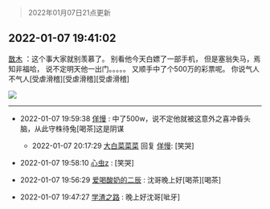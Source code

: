 > 2022年01月07日21点更新
<link rel="stylesheet" href="https://cdn.jsdelivr.net/gh/taotie6/sampleJSON@main/css/photo_show.css">
<meta name="referrer" content="no-referrer" />


 ## 2022-01-07 19:41:02 

 [㪚木](https://www.coolapk.com/feed/32664197?shareKey=ZGQyZWI5NzQ5M2VhNjFkODJjNWY~) ：这个事大家就别羡慕了。
别看他今天白嫖了一部手机，
但是塞翁失马，焉知非福哈，
说不定明天他一出门。。。。。
又顺手中了个500万的彩票呢。
你说气人不气人[受虐滑稽][受虐滑稽][受虐滑稽] 

<div class="album">
<img class="img-item" src="http://image.coolapk.com/feed/2020/0326/15/2734062_60f0e545_7021_5362@300x300.gif" />
</div>

 ------- 

- 2022-01-07 19:59:38 [佯慢](uid=888105) : 中了500w，说不定他就被这意外之喜冲昏头脑，从此守株待兔[喝茶]这是阴谋 

    - 2022-01-07 20:17:29 [大白菜菜菜](uid=2081020) 回复 [佯慢](uid=888105): [笑哭] 

- 2022-01-07 19:58:10 [心虫z](uid=151532) : [笑哭] 

- 2022-01-07 19:56:29 [爱喝酸奶的二辰](uid=3820286) : 沈哥晚上好[喝茶][喝茶] 

- 2022-01-07 19:47:27 [学渣之路](uid=935369) : 晚上好沈哥[呲牙] 

